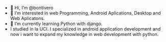 - 👋 Hi, I’m @bontivero
- 👀 I’m interested in web Programming, Android Aplications, Desktop and Web Aplicatons.
- 🌱 I’m currently learning Python with django.
- I studied in la UCI. I specialized in android application development and now i want to expand my knowledge in web development with python.

<!---
bontivero/bontivero is a ✨ special ✨ repository because its `README.md` (this file) appears on your GitHub profile.
You can click the Preview link to take a look at your changes.
--->
